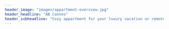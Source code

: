 ```yaml
---
header_image: "images/appartment-overview.jpg"
header_headline: "AB Cannes"
header_subheadline: "Cozy appartment for your luxury vacation or remote workplace in Cannes, Côte d'Azur, France"
---
```

